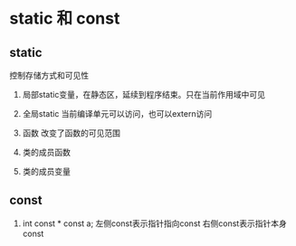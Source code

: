 # static 和 const

## static

控制存储方式和可见性

1. 局部static变量，在静态区，延续到程序结束。只在当前作用域中可见

2. 全局static
当前编译单元可以访问，也可以extern访问

3. 函数
改变了函数的可见范围

4. 类的成员函数

5. 类的成员变量

## const

1. int const * const a;
    左侧const表示指针指向const
    右侧const表示指针本身const
